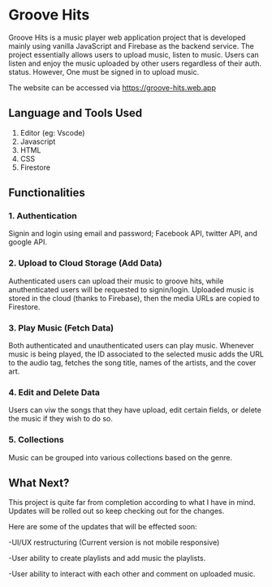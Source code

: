 # Groove Hits


Groove Hits is a music player web application project that is developed mainly using vanilla JavaScript and Firebase as the backend service.
The project essentially allows users to upload music, listen to music. 
Users can listen and enjoy the music uploaded by other users regardless of their auth. status. However, One must be signed in to upload music.

The website can be accessed via https://groove-hits.web.app

## Language and Tools Used
1. Editor (eg: Vscode)
2. Javascript 
3. HTML
4. CSS
5. Firestore

## Functionalities
### 1. Authentication 
Signin and login using email and password; Facebook API, twitter API, and google API.

### 2. Upload to Cloud Storage (Add Data)
Authenticated users can upload their music to groove hits, while anuthenticated users will be requested to signin/login.
Uploaded music is stored in the cloud (thanks to Firebase), then the media URLs are copied to Firestore.

### 3. Play Music (Fetch Data)
Both authenticated and unauthenticated users can play music.
Whenever music is being played, the ID associated to the selected music adds the URL to the audio tag, fetches the song title, names of the artists, and the cover art.

### 4. Edit and Delete Data
Users can viw the songs that they have upload, edit certain fields, or delete the music if they wish to do so.

### 5. Collections
Music can be grouped into various collections based on the genre.


## What Next?
This project is quite far from completion according to what I have in mind.
Updates will be rolled out so keep checking out for the changes.

Here are some of the updates that will be effected soon:

-UI/UX restructuring (Current version is not mobile responsive)

-User ability to create playlists and add music the playlists. 

-User ability to interact with each other and comment on uploaded music.

